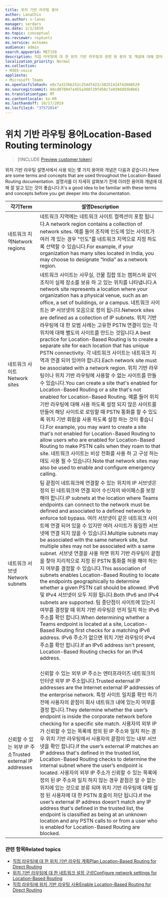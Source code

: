 ```yaml
---
title: 위치 기반 라우팅 용어
author: LanaChin
ms.author: v-lanac
manager: serdars
ms.date: 2/1/2019
ms.topic: conceptual
ms.reviewer: roykuntz
ms.service: msteams
audience: admin
search.appverid: MET150
description: 직접 라우팅에 대 한 위치 기반 라우팅과 관련 된 용어 및 개념에 대해 알아봅니다.
localization_priority: Normal
ms.collection:
- M365-voice
appliesto:
- Microsoft Teams
ms.openlocfilehash: e9c7a323bb252c254d7422c30251414742608529
ms.sourcegitcommit: 0dcd078947a455a388729fd50c7a939dd93b0b61
ms.translationtype: MT
ms.contentlocale: ko-KR
ms.lasthandoff: 10/17/2019
ms.locfileid: "37572014"
---
```

# <a name="location-based-routing-terminology"></a><span data-ttu-id="06a22-103">위치 기반 라우팅 용어</span><span class="sxs-lookup"><span data-stu-id="06a22-103">Location-Based Routing terminology</span></span>

> [!INCLUDE [Preview customer token](includes/preview-feature.md)] 

<span data-ttu-id="06a22-104">위치 기반 라우팅 설명서에서 사용 되는 몇 가지 용어와 개념은 다음과 같습니다.</span><span class="sxs-lookup"><span data-stu-id="06a22-104">Here are some terms and concepts that are used throughout the Location-Based Routing documentation.</span></span> <span data-ttu-id="06a22-105">설명서를 더 자세히 살펴보기 전에 이러한 용어와 개념에 대해 잘 알고 있는 것이 좋습니다.</span><span class="sxs-lookup"><span data-stu-id="06a22-105">It's a good idea to be familiar with these terms and concepts before you get deeper into the documentation.</span></span>

|<span data-ttu-id="06a22-106">각기</span><span class="sxs-lookup"><span data-stu-id="06a22-106">Term</span></span>  |<span data-ttu-id="06a22-107">설명</span><span class="sxs-lookup"><span data-stu-id="06a22-107">Description</span></span>  |
|---------|---------|
|<span data-ttu-id="06a22-108">네트워크 지역</span><span class="sxs-lookup"><span data-stu-id="06a22-108">Network regions</span></span>     | <span data-ttu-id="06a22-109">네트워크 지역에는 네트워크 사이트 컬렉션이 포함 됩니다.</span><span class="sxs-lookup"><span data-stu-id="06a22-109">A network region contains a collection of network sites.</span></span> <span data-ttu-id="06a22-110">예를 들어 조직에 인도에 있는 사이트가 여러 개 있는 경우 "인도"를 네트워크 지역으로 지정 하도록 선택할 수 있습니다.</span><span class="sxs-lookup"><span data-stu-id="06a22-110">For example, if your organization has many sites located in India, you may choose to designate “India” as a network region.</span></span>        |
|<span data-ttu-id="06a22-111">네트워크 사이트</span><span class="sxs-lookup"><span data-stu-id="06a22-111">Network sites</span></span>    | <span data-ttu-id="06a22-112">네트워크 사이트는 사무실, 건물 집합 또는 캠퍼스와 같이 조직이 실제 장소를 보유 하 고 있는 위치를 나타냅니다.</span><span class="sxs-lookup"><span data-stu-id="06a22-112">A network site represents a location where your organization has a physical venue, such as an office, a set of buildings, or a campus.</span></span> <span data-ttu-id="06a22-113">네트워크 사이트는 IP 서브넷의 모음으로 정의 됩니다.</span><span class="sxs-lookup"><span data-stu-id="06a22-113">Network sites are defined as a collection of IP subnets.</span></span> <span data-ttu-id="06a22-114">위치 기반 라우팅에 대 한 모범 사례는 고유한 PSTN 연결이 있는 각 위치에 대해 별도의 사이트를 만드는 것입니다.</span><span class="sxs-lookup"><span data-stu-id="06a22-114">A best practice for Location-Based Routing is to create a separate site for each location that has unique PSTN connectivity.</span></span>  <span data-ttu-id="06a22-115">각 네트워크 사이트는 네트워크 지역과 연결 되어 있어야 합니다.</span><span class="sxs-lookup"><span data-stu-id="06a22-115">Each network site must be associated with a network region.</span></span> <span data-ttu-id="06a22-116">위치 기반 라우팅이나 위치 기반 라우팅에 사용할 수 없는 사이트를 만들 수 있습니다.</span><span class="sxs-lookup"><span data-stu-id="06a22-116">You can create a site that's enabled for Location-Based Routing or a site that's not enabled for Location-Based Routing.</span></span> <span data-ttu-id="06a22-117">예를 들어 위치 기반 라우팅에 대해 사용 하도록 설정 되지 않은 사이트를 만들어 해당 사이트로 로밍할 때 PSTN 통화를 할 수 있도록 위치 기반 회람을 사용 하도록 설정 하는 것이 좋습니다.</span><span class="sxs-lookup"><span data-stu-id="06a22-117">For example, you may want to create a site that's not enabled for Location-Based Routing to allow users who are enabled for Location-Based Routing to make PSTN calls when they roam to that site.</span></span> <span data-ttu-id="06a22-118">네트워크 사이트는 비상 전화를 사용 하 고 구성 하는 데도 사용 될 수 있습니다.</span><span class="sxs-lookup"><span data-stu-id="06a22-118">Note that network sites may also be used to enable and configure emergency calling.</span></span>        |
|<span data-ttu-id="06a22-119">네트워크 서브넷</span><span class="sxs-lookup"><span data-stu-id="06a22-119">Network subnets</span></span>     |<span data-ttu-id="06a22-120">팀 끝점이 네트워크에 연결할 수 있는 위치의 IP 서브넷은 정의 된 네트워크와 연결 되어 수신자의 바이패스를 보장 해야 합니다.</span><span class="sxs-lookup"><span data-stu-id="06a22-120">IP subnets at the location where Teams endpoints can connect to the network must be defined and associated to a defined network to enforce toll bypass.</span></span> <span data-ttu-id="06a22-121">여러 서브넷이 같은 네트워크 사이트에 연결 되어 있을 수 있지만 여러 사이트가 동일한 서브넷에 연결 되지 않을 수 있습니다.</span><span class="sxs-lookup"><span data-stu-id="06a22-121">Multiple subnets may be associated with the same network site, but multiple sites may not be associated with a same subnet.</span></span> <span data-ttu-id="06a22-122">서브넷 연결을 사용 하면 위치 기반 라우팅이 끝점을 찾아 지리적으로 지정 된 PSTN 통화를 허용 해야 하는지 여부를 결정할 수 있습니다.</span><span class="sxs-lookup"><span data-stu-id="06a22-122">This association of subnets enables Location-Based Routing to locate the endpoints geographically to determine whether a given PSTN call should be allowed.</span></span> <span data-ttu-id="06a22-123">IPv6 및 IPv4 서브넷이 모두 지원 됩니다.</span><span class="sxs-lookup"><span data-stu-id="06a22-123">Both IPv6 and IPv4 subnets are supported.</span></span> <span data-ttu-id="06a22-124">팀 종단점이 사이트에 있는지 여부를 결정할 때 위치 기반 라우팅은 먼저 일치 하는 IPv6 주소를 확인 합니다.</span><span class="sxs-lookup"><span data-stu-id="06a22-124">When determining whether a Teams endpoint is located at a site, Location-Based Routing first checks for a matching IPv6 address.</span></span> <span data-ttu-id="06a22-125">IPv6 주소가 없으면 위치 기반 라우팅이 IPv4 주소를 확인 합니다.</span><span class="sxs-lookup"><span data-stu-id="06a22-125">If an IPv6 address isn't present, Location-Based Routing checks for an IPv4 address.</span></span> <br><br>
|<span data-ttu-id="06a22-126">신뢰할 수 있는 외부 IP 주소</span><span class="sxs-lookup"><span data-stu-id="06a22-126">Trusted external IP addresses</span></span>    |<span data-ttu-id="06a22-127">신뢰할 수 있는 외부 IP 주소는 엔터프라이즈 네트워크의 인터넷 외부 IP 주소입니다.</span><span class="sxs-lookup"><span data-stu-id="06a22-127">Trusted external IP addresses are the Internet external IP addresses of the enterprise network.</span></span> <span data-ttu-id="06a22-128">특정 사이트 일치를 확인 하기 전에 사용자의 끝점이 회사 네트워크 내에 있는지 여부를 결정 합니다.</span><span class="sxs-lookup"><span data-stu-id="06a22-128">They determine whether the user’s endpoint is inside the corporate network before checking for a specific site match.</span></span> <span data-ttu-id="06a22-129">사용자의 외부 IP가 신뢰할 수 있는 목록에 정의 된 IP 주소와 일치 하는 경우 위치 기반 라우팅에서 사용자의 끝점이 있는 내부 서브넷을 확인 합니다.</span><span class="sxs-lookup"><span data-stu-id="06a22-129">If the user’s external IP matches an IP address that's defined in the trusted list, Location-Based Routing checks to determine the internal subnet where the user’s endpoint is located.</span></span> <span data-ttu-id="06a22-130">사용자의 외부 IP 주소가 신뢰할 수 있는 목록에 정의 된 IP 주소와 일치 하지 않는 경우 끝점은 알 수 없는 위치에 있는 것으로 분류 되며 위치 기반 라우팅에 대해 설정 된 사용자에 대 한 PSTN 호출이 차단 됩니다.</span><span class="sxs-lookup"><span data-stu-id="06a22-130">If the user’s external IP address doesn’t match any IP address that's defined in the trusted list, the endpoint is classified as being at an unknown location and any PSTN calls to or from a user who is enabled for Location-Based Routing are blocked.</span></span>          |

### <a name="related-topics"></a><span data-ttu-id="06a22-131">관련 항목</span><span class="sxs-lookup"><span data-stu-id="06a22-131">Related topics</span></span>
- [<span data-ttu-id="06a22-132">직접 라우팅에 대 한 위치 기반 라우팅 계획</span><span class="sxs-lookup"><span data-stu-id="06a22-132">Plan Location-Based Routing for Direct Routing</span></span>](location-based-routing-plan.md)
- [<span data-ttu-id="06a22-133">위치 기반 라우팅에 대 한 네트워크 설정 구성</span><span class="sxs-lookup"><span data-stu-id="06a22-133">Configure network settings for Location-Based Routing</span></span>](location-based-routing-configure-network-settings.md)
- [<span data-ttu-id="06a22-134">직접 라우팅에 위치 기반 라우팅 사용</span><span class="sxs-lookup"><span data-stu-id="06a22-134">Enable Location-Based Routing for Direct Routing</span></span>](location-based-routing-enable.md)
